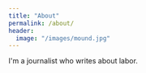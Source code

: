 ```yaml
---
title: "About"
permalink: /about/
header:
  image: "/images/mound.jpg"
---
```


I'm a journalist who writes about labor. 

